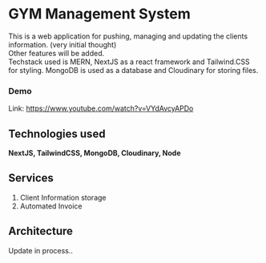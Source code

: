 # **GYM Management System**

This is a web application for pushing, managing and updating the clients information. (very initial thought) <br/>
Other features will be added.<br/>
Techstack used is MERN, NextJS as a react framework and Tailwind.CSS for styling.
MongoDB is used as a database and Cloudinary for storing files.

### Demo
Link: https://www.youtube.com/watch?v=VYdAvcyAPDo

## Technologies used
**NextJS, TailwindCSS, MongoDB, Cloudinary, Node**

## Services
1. Client Information storage
2. Automated Invoice

## Architecture
Update in process..